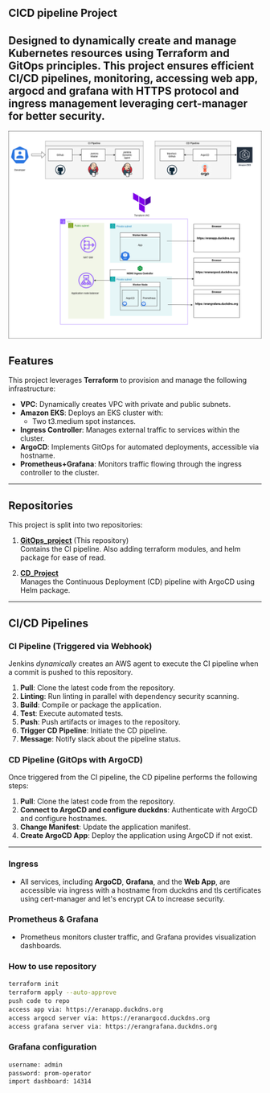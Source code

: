## CICD pipeline Project

Designed to dynamically create and manage Kubernetes resources using Terraform and GitOps principles. 
This project ensures efficient CI/CD pipelines, monitoring, accessing web app, argocd and grafana with HTTPS protocol and ingress management leveraging cert-manager for better security.
---
![My Example Image](UML-Diagram.png)
## Features
This project leverages **Terraform** to provision and manage the following infrastructure:
- **VPC**: Dynamically creates VPC with private and public subnets.
- **Amazon EKS**: Deploys an EKS cluster with:
  - Two t3.medium spot instances.
- **Ingress Controller**: Manages external traffic to services within the cluster.
- **ArgoCD**: Implements GitOps for automated deployments, accessible via hostname.
- **Prometheus+Grafana**: Monitors traffic flowing through the ingress controller to the cluster.

---

## Repositories

This project is split into two repositories:

1. **[GitOps_project](https://github.com/eranzaksh/GitOps_Project.git)** (This repository)  
   Contains the CI pipeline. Also adding terraform modules, and helm package for ease of read.
   
2. **[CD_Project](https://github.com/eranzaksh/GitOps_Project_CD.git)**  
   Manages the Continuous Deployment (CD) pipeline with ArgoCD using Helm package.

---

## CI/CD Pipelines

### **CI Pipeline (Triggered via Webhook)**  
Jenkins *dynamically* creates an AWS agent to execute the CI pipeline when a commit is pushed to this repository.

1. **Pull**: Clone the latest code from the repository.
2. **Linting**: Run linting in parallel with dependency security scanning.
3. **Build**: Compile or package the application.
4. **Test**: Execute automated tests.
5. **Push**: Push artifacts or images to the repository.
6. **Trigger CD Pipeline**: Initiate the CD pipeline.
7. **Message**: Notify slack about the pipeline status.

### **CD Pipeline (GitOps with ArgoCD)**  
Once triggered from the CI pipeline, the CD pipeline performs the following steps:

1. **Pull**: Clone the latest code from the repository.
2. **Connect to ArgoCD and configure duckdns**: Authenticate with ArgoCD and configure hostnames.
3. **Change Manifest**: Update the application manifest.
4. **Create ArgoCD App**: Deploy the application using ArgoCD if not exist.

---

### **Ingress**
- All services, including **ArgoCD**, **Grafana**, and the **Web App**, are accessible via ingress with a hostname from duckdns and tls certificates using cert-manager and let's encrypt CA to increase security.

### **Prometheus & Grafana**
- Prometheus monitors cluster traffic, and Grafana provides visualization dashboards.

### **How to use repository**
```bash
terraform init
terraform apply --auto-approve
push code to repo
access app via: https://eranapp.duckdns.org
access argocd server via: https://eranargocd.duckdns.org
access grafana server via: https://erangrafana.duckdns.org
```
### **Grafana configuration**
```bash
username: admin
password: prom-operator
import dashboard: 14314
```
